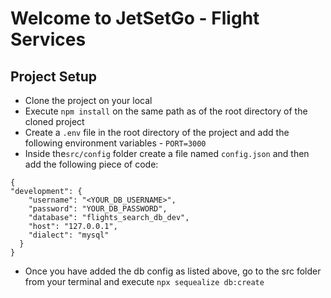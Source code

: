 # Welcome to JetSetGo - Flight Services

## Project Setup
- Clone the project on your local
- Execute `npm install` on the same path as of the root directory of the cloned project
- Create a `.env` file in the root directory of the project and add the following environment variables
          - `PORT=3000`
- Inside the`src/config` folder create a file named `config.json` and then add the following piece of code:

```
{
"development": {
    "username": "<YOUR_DB_USERNAME>",
    "password": "YOUR_DB_PASSWORD",
    "database": "flights_search_db_dev",
    "host": "127.0.0.1",
    "dialect": "mysql"
  }
}
```
- Once you have added the db config as listed above, go to the src folder from your terminal and execute `npx sequealize db:create`